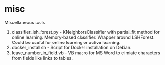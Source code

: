 # misc
Miscellaneous tools

1) classifier_lsh_forest.py - KNeighborsClassifier with partial_fit method for online learning.
   Memory-based classifier. Wrapper around LSHForest.
   Could be useful for online learning or active learning.
2) docker_install.sh - Script for Docker installation on Debian.
3) leave_number_in_field.vb - VB macro for MS Word to elimiate characters from fields like links to tables.
